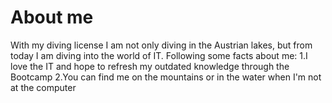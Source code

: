 # About me
With my diving license I am not only diving in the Austrian lakes, but from today I am diving into the world of IT.
Following some facts about me:
1.I love the IT and hope to refresh my outdated knowledge through the Bootcamp
2.You can find me on the mountains or in the water when I'm not at the computer


